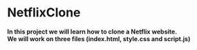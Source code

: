 # NetflixClone
<b>
In this project we will learn how to clone a Netflix website.
<br>
We will work on three files (index.html, style.css and script.js)